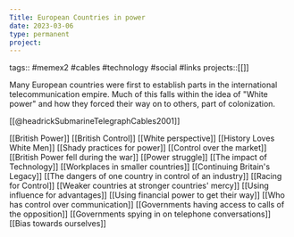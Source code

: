 ```yaml
---
Title: European Countries in power
date: 2023-03-06
type: permanent
project:
---
```


tags::  #memex2 #cables #technology #social #links
projects::[[]]

Many European countries were first to establish parts in the international telecommunication empire. Much of this falls within the idea of "White power" and how they forced their way on to others, part of colonization.

[[@headrickSubmarineTelegraphCables2001]]

[[British Power]]
[[British Control]]
[[White perspective]]
[[History Loves White Men]]
[[Shady practices for power]]
[[Control over the market]]
[[British Power fell during the war]]
[[Power struggle]]
[[The impact of Technology]]
[[Workplaces in smaller countries]]
[[Continuing Britain's Legacy]]
[[The dangers of one country in control of an industry]]
[[Racing for Control]]
[[Weaker countries at stronger countries' mercy]]
[[Using influence for advantages]]
[[Using financial power to get their way]]
[[Who has control over communication]]
[[Governments having access to calls of the opposition]]
[[Governments spying in on telephone conversations]]
[[Bias towards ourselves]]